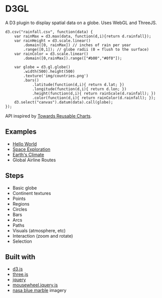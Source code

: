D3GL
====
A D3 plugin to display spatial data on a globe. Uses WebGL and ThreeJS.

    d3.csv("rainfall.csv", function(data) {
        var rainMax = d3.max(data, function(d,i){return d.rainfall});
        var rainHeight = d3.scale.linear()
            .domain([0, rainMax]) // inches of rain per year
            .range([0,1]); // globe radii (0 = flush to the surface)
        var rainColor = d3.scale.linear()
            .domain([0,rainMax]).range(["#b00","#0f0"]);

        var globe = d3.gl.globe()
            .width(500).height(500)
            .texture('img/countries.png')
            .bars()
                .latitude(function(d,i){ return d.lat; })
                .longitude(function(d,i){ return d.lon; })
                .height(function(d,i){ return rainScale(d.rainfall); })
                .color(function(d,i){ return rainColor(d.rainfall); });
        d3.select("canvas").datum(data).call(globe);
    });

API inspired by [Towards Reusable Charts](http://bost.ocks.org/mike/chart/).

Examples
--------
* [Hello World](http://bl.ocks.org/4056536)
* [Space Exploration](http://bl.ocks.org/4142482)
* [Earth's Climate](https://bl.ocks.org/4153053)
* Global Airline Routes

Steps
-----
* Basic globe
* Continent textures
* Points
* Regions
* Circles
* Bars
* Arcs
* Paths
* Visuals (atmosphere, etc)
* Interaction (zoom and rotate)
* Selection

Built with
----------
* [d3.js](http://mbostock.github.com/d3/)
* [three.js](http://threejs.org/)
* [jquery](http://jquery.com/)
* [mousewheel.jquery.js](http://brandonaaron.net/code/mousewheel/docs)
* [nasa blue marble](http://earthobservatory.nasa.gov/Features/BlueMarble/BlueMarble_monthlies.php) imagery

<link rel="stylesheet" href="style.css"></link>
